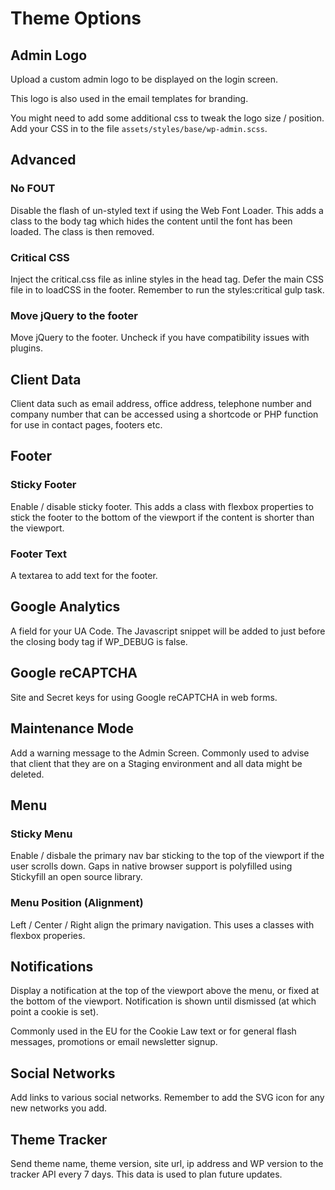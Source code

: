 # Theme Options

## Admin Logo

Upload a custom admin logo to be displayed on the login screen.

This logo is also used in the email templates for branding.

You might need to add some additional css to tweak the logo size / position. Add your CSS in to the file ``assets/styles/base/wp-admin.scss``.

## Advanced

### No FOUT

Disable the flash of un-styled text if using the Web Font Loader. This adds a class to the body tag which hides the content until the font has been loaded. The class is then removed.

### Critical CSS

Inject the critical.css file as inline styles in the head tag. Defer the main CSS file in to loadCSS in the footer. Remember to run the styles:critical gulp task.

### Move jQuery to the footer

Move jQuery to the footer. Uncheck if you have compatibility issues with plugins.

## Client Data

Client data such as email address, office address, telephone number and company number that can be accessed using a shortcode or PHP function for use in contact pages, footers etc.

## Footer

### Sticky Footer

Enable / disable sticky footer. This adds a class with flexbox properties to stick the footer to the bottom of the viewport if the content is shorter than the viewport.

### Footer Text

A textarea to add text for the footer.

## Google Analytics

A field for your UA Code. The Javascript snippet will be added to just before the closing body tag if WP_DEBUG is false.

## Google reCAPTCHA

Site and Secret keys for using Google reCAPTCHA in web forms.

## Maintenance Mode

Add a warning message to the Admin Screen. Commonly used to advise that client that they are on a Staging environment and all data might be deleted.

## Menu

### Sticky Menu

Enable / disbale the primary nav bar sticking to the top of the viewport if the user scrolls down. Gaps in native browser support is polyfilled using Stickyfill an open source library.

### Menu Position (Alignment)

Left / Center / Right align the primary navigation. This uses a classes with flexbox properies.

## Notifications

Display a notification at the top of the viewport above the menu, or fixed at the bottom of the viewport. Notification is shown until dismissed (at which point a cookie is set).

Commonly used in the EU for the Cookie Law text or for general flash messages, promotions or email newsletter signup.

## Social Networks

Add links to various social networks. Remember to add the SVG icon for any new networks you add.

## Theme Tracker

Send theme name, theme version, site url, ip address and WP version to the tracker API every 7 days. This data is used to plan future updates.
